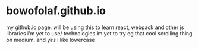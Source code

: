 # bowofolaf.github.io

my github.io page. will be using this to learn react, webpack and other js libraries i'm yet to use/ technologies im yet to try eg that cool scrolling thing on medium. and _yes_ i like lowercase